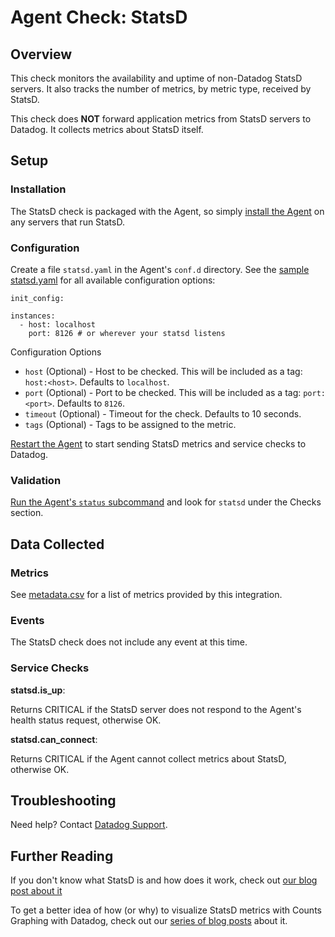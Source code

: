 # Agent Check: StatsD

## Overview

This check monitors the availability and uptime of non-Datadog StatsD servers. It also tracks the number of metrics, by metric type, received by StatsD.

This check does **NOT** forward application metrics from StatsD servers to Datadog. It collects metrics about StatsD itself.

## Setup
### Installation

The StatsD check is packaged with the Agent, so simply [install the Agent][1] on any servers that run StatsD.

### Configuration

Create a file `statsd.yaml` in the Agent's `conf.d` directory. See the [sample statsd.yaml][2] for all available configuration options:

```
init_config:

instances:
  - host: localhost
    port: 8126 # or wherever your statsd listens
```

Configuration Options

* `host` (Optional) - Host to be checked. This will be included as a tag: `host:<host>`. Defaults to `localhost`.
* `port` (Optional) - Port to be checked. This will be included as a tag: `port:<port>`. Defaults to `8126`.
* `timeout` (Optional) - Timeout for the check. Defaults to 10 seconds.
* `tags` (Optional) - Tags to be assigned to the metric.

[Restart the Agent][3] to start sending StatsD metrics and service checks to Datadog.

### Validation

[Run the Agent's `status` subcommand][4] and look for `statsd` under the Checks section.

## Data Collected
### Metrics
See [metadata.csv][5] for a list of metrics provided by this integration.

### Events
The StatsD check does not include any event at this time.

### Service Checks

**statsd.is_up**:

Returns CRITICAL if the StatsD server does not respond to the Agent's health status request, otherwise OK.

**statsd.can_connect**:

Returns CRITICAL if the Agent cannot collect metrics about StatsD, otherwise OK.

## Troubleshooting
Need help? Contact [Datadog Support][6].

## Further Reading
If you don't know what StatsD is and how does it work, check out [our blog post about it][7]

To get a better idea of how (or why) to visualize StatsD metrics with Counts Graphing with Datadog, check out our [series of blog posts][8] about it.


[1]: https://app.datadoghq.com/account/settings#agent
[2]: https://github.com/DataDog/integrations-core/blob/master/statsd/conf.yaml.example
[3]: https://docs.datadoghq.com/agent/faq/agent-commands/#start-stop-restart-the-agent
[4]: https://docs.datadoghq.com/agent/faq/agent-commands/#agent-status-and-information
[5]: https://github.com/DataDog/integrations-core/blob/master/statsd/metadata.csv
[6]: http://docs.datadoghq.com/help/
[7]: https://www.datadoghq.com/blog/statsd/
[8]: https://www.datadoghq.com/blog/visualize-statsd-metrics-counts-graphing/
